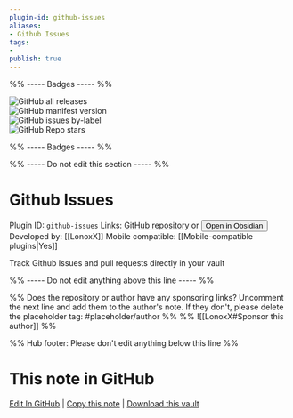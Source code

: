 ```yaml
---
plugin-id: github-issues
aliases:
- Github Issues
tags: 
- 
publish: true
---
```


%% ----- Badges ----- %%

![GitHub all releases](https://img.shields.io/github/downloads/LonoxX/obsidian-github-issues/total?color=573E7A&logo=github&style=for-the-badge)   
![GitHub manifest version](https://img.shields.io/github/manifest-json/v/LonoxX/obsidian-github-issues?color=573E7A&logo=github&style=for-the-badge)   
![GitHub issues by-label](https://img.shields.io/github/issues/LonoxX/obsidian-github-issues/help%20wanted?color=573E7A&logo=github&style=for-the-badge)   
![GitHub Repo stars](https://img.shields.io/github/stars/LonoxX/obsidian-github-issues?color=573E7A&logo=github&style=for-the-badge)

%% ----- Badges ----- %%

%% ----- Do not edit this section ----- %%

# Github Issues

Plugin ID: `github-issues`
Links: [GitHub repository](https://github.com/LonoxX/obsidian-github-issues) or [<button id=HH>Open in Obsidian</button>](obsidian://show-plugin?id=github-issues)
Developed by: [[LonoxX]]
Mobile compatible: [[Mobile-compatible plugins|Yes]]

Track Github Issues and pull requests directly in your vault

%% ----- Do not edit anything above this line ----- %% 

%% Does the repository or author have any sponsoring links? Uncomment the next line and add them to the author's note. If they don't, please delete the placeholder tag: #placeholder/author %%
%% ![[LonoxX#Sponsor this author]] %%

%% Hub footer: Please don't edit anything below this line %%

# This note in GitHub

<span class="git-footer">[Edit In GitHub](https://github.dev/obsidian-community/obsidian-hub/blob/main/02%20-%20Community%20Expansions/02.05%20All%20Community%20Expansions/Plugins/github-issues.md "git-hub-edit-note") | [Copy this note](https://raw.githubusercontent.com/obsidian-community/obsidian-hub/main/02%20-%20Community%20Expansions/02.05%20All%20Community%20Expansions/Plugins/github-issues.md "git-hub-copy-note") | [Download this vault](https://github.com/obsidian-community/obsidian-hub/archive/refs/heads/main.zip "git-hub-download-vault") </span>
